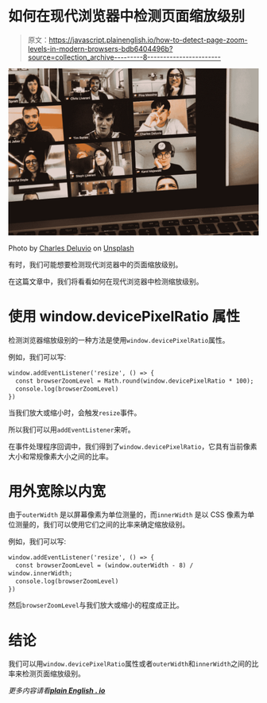 # 如何在现代浏览器中检测页面缩放级别

> 原文：<https://javascript.plainenglish.io/how-to-detect-page-zoom-levels-in-modern-browsers-bdb6404496b?source=collection_archive---------8----------------------->

![](img/92f8d6c51ad9d5e9568f543b0a305489.png)

Photo by [Charles Deluvio](https://unsplash.com/@charlesdeluvio?utm_source=medium&utm_medium=referral) on [Unsplash](https://unsplash.com?utm_source=medium&utm_medium=referral)

有时，我们可能想要检测现代浏览器中的页面缩放级别。

在这篇文章中，我们将看看如何在现代浏览器中检测缩放级别。

# 使用 window.devicePixelRatio 属性

检测浏览器缩放级别的一种方法是使用`window.devicePixelRatio`属性。

例如，我们可以写:

```
window.addEventListener('resize', () => {
  const browserZoomLevel = Math.round(window.devicePixelRatio * 100);
  console.log(browserZoomLevel)
})
```

当我们放大或缩小时，会触发`resize`事件。

所以我们可以用`addEventListener`来听。

在事件处理程序回调中，我们得到了`window.devicePixelRatio`，它具有当前像素大小和常规像素大小之间的比率。

# 用外宽除以内宽

由于`outerWidth` 是以屏幕像素为单位测量的，而`innerWidth` 是以 CSS 像素为单位测量的，我们可以使用它们之间的比率来确定缩放级别。

例如，我们可以写:

```
window.addEventListener('resize', () => {
  const browserZoomLevel = (window.outerWidth - 8) / window.innerWidth;
  console.log(browserZoomLevel)
})
```

然后`browserZoomLevel`与我们放大或缩小的程度成正比。

# 结论

我们可以用`window.devicePixelRatio`属性或者`outerWidth`和`innerWidth`之间的比率来检测页面缩放级别。

*更多内容请看*[***plain English . io***](http://plainenglish.io)